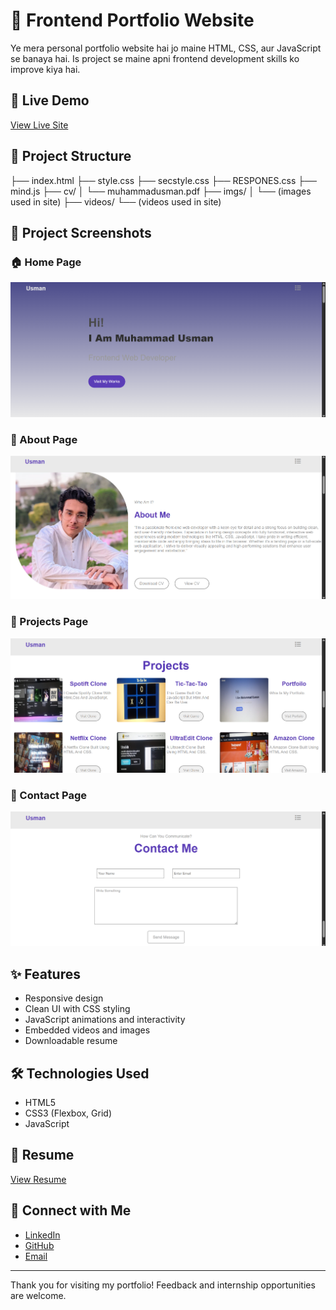 # 🌟 Frontend Portfolio Website

Ye mera personal portfolio website hai jo maine HTML, CSS, aur JavaScript se banaya hai. Is project se maine apni frontend development skills ko improve kiya hai.

## 🚀 Live Demo

[View Live Site]( https://builtbyusman.github.io/Frontend-Portfolio-Website/)

## 📁 Project Structure

├── index.html
├── style.css
├── secstyle.css
├── RESPONES.css
├── mind.js
├── cv/
│ └── muhammadusman.pdf
├── imgs/
│ └── (images used in site)
├── videos/
└── (videos used in site)
## 📸 Project Screenshots

### 🏠 Home Page
![Home Page](screenshots/home.png)

### 📄 About Page
![About Page](screenshots/about.png)

### 📄 Projects Page
![Projects Page](screenshots/projects.png)

### 📄 Contact Page
![Contact Page](screenshots/contact.png)

## ✨ Features

- Responsive design
- Clean UI with CSS styling
- JavaScript animations and interactivity
- Embedded videos and images
- Downloadable resume

## 🛠️ Technologies Used

- HTML5
- CSS3 (Flexbox, Grid)
- JavaScript

## 📄 Resume

[View Resume](./CV/muhammadusman.pdf)

## 🔗 Connect with Me

- [LinkedIn](https://www.linkedin.com/in/muhammad-usman-862693367)
- [GitHub](https://github.com/builtbyusman)
- [Email](mailto:developerusman23@gmail.com)

---

Thank you for visiting my portfolio! Feedback and internship opportunities are welcome.
